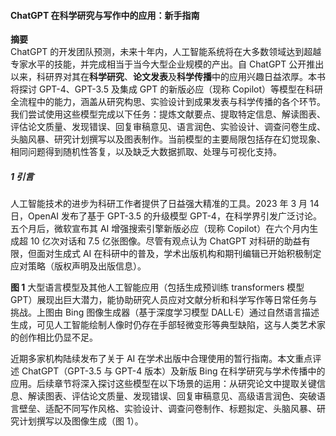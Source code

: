 #### ChatGPT 在科学研究与写作中的应用：新手指南

**摘要**  
ChatGPT 的开发团队预测，未来十年内，人工智能系统将在大多数领域达到超越专家水平的技能，并完成相当于当今大型企业规模的产出。自 ChatGPT 公开推出以来，科研界对其在**科学研究**、**论文发表**及**科学传播**中的应用兴趣日益浓厚。本书将探讨 GPT-4、GPT-3.5 及集成 GPT 的新版必应（现称 Copilot）等模型在科研全流程中的能力，涵盖从研究构思、实验设计到成果发表与科学传播的各个环节。我们尝试使用这些模型完成以下任务：提炼文献要点、提取特定信息、解读图表、评估论文质量、发现错误、回复审稿意见、语言润色、实验设计、调查问卷生成、头脑风暴、研究计划撰写以及图表制作。当前模型的主要局限包括存在幻觉现象、相同问题得到随机性答复，以及缺乏大数据抓取、处理与可视化支持。

##### 1 引言

人工智能技术的进步为科研工作者提供了日益强大精准的工具。2023 年 3 月 14 日，OpenAI 发布了基于 GPT-3.5 的升级模型 GPT-4，在科学界引发广泛讨论。五个月后，微软宣布其 AI 增强搜索引擎新版必应（现称 Copilot）在六个月内生成超 10 亿次对话和 7.5 亿张图像。尽管有观点认为 ChatGPT 对科研的助益有限，但面对生成式 AI 在科研中的普及，学术出版机构和期刊编辑已开始积极制定应对策略（版权声明及出版信息）。

**图 1** 大型语言模型及其他人工智能应用（包括生成预训练 transformers 模型 GPT）展现出巨大潜力，能协助研究人员应对文献分析和科学写作等日常任务与挑战。上图由 Bing 图像生成器（基于深度学习模型 DALL·E）通过自然语言描述生成，可见人工智能绘制人像时仍存在手部轻微变形等典型缺陷，这与人类艺术家的创作相比仍显不足。

近期多家机构陆续发布了关于 AI 在学术出版中合理使用的暂行指南。本文重点评述 ChatGPT（GPT-3.5 与 GPT-4 版本）及新版 Bing 在科学研究与学术传播中的应用。后续章节将深入探讨这些模型在以下场景的运用：从研究论文中提取关键信息、解读图表、评估论文质量、发现错误、回复审稿意见、高级语言润色、突破语言壁垒、适配不同写作风格、实验设计、调查问卷制作、标题拟定、头脑风暴、研究计划撰写以及图像生成（图 1）。
